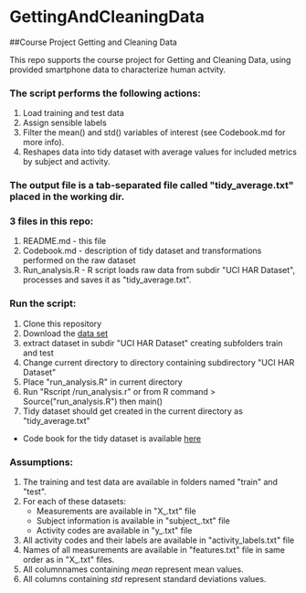 GettingAndCleaningData
======================

##Course Project Getting and Cleaning Data

This repo supports the course project for Getting and Cleaning Data, 
using provided smartphone data to characterize human actvity. 

### The script performs the following actions:
1. Load training and test data 
2. Assign sensible labels 
3. Filter the mean() and std() variables of interest (see Codebook.md for more info).
4. Reshapes data into tidy dataset with average values for included metrics by subject and activity.

### The output file is a tab-separated file called "tidy_average.txt" placed in the working dir.

### 3 files in this repo:
1.   README.md      - this file
2.   Codebook.md    - description of tidy dataset and transformations performed on the raw dataset
3.   Run_analysis.R - R script loads raw data from subdir "UCI HAR Dataset", processes and saves it as "tidy_average.txt".

### Run the script:
1. Clone this repository
2. Download the [data set](https://d396qusza40orc.cloudfront.net/getdata%2Fprojectfiles%2FUCI%20HAR%20Dataset.zip)
3. extract dataset in subdir "UCI HAR Dataset" creating subfolders train and test 
4. Change current directory to directory containing subdirectory "UCI HAR Dataset"
4. Place "run_analysis.R" in current directory
5. Run "Rscript <path to>/run_analysis.r" or from R command > Source("run_analysis.R") then main()
6. Tidy dataset should get created in the current directory as "tidy_average.txt"
- Code book for the tidy dataset is available [here](CodeBook.md)

### Assumptions:

1. The training and test data are available in folders named "train" and "test".
2. For each of these datasets:
    - Measurements are available in "X_<dataset>.txt" file
    - Subject information is available in "subject_<dataset>.txt" file
    - Activity codes are available in "y_<dataset>.txt" file
3. All activity codes and their labels are available in "activity_labels.txt" file 
4. Names of all measurements are available in "features.txt" file in same order as in "X_<dataset>.txt" files.
5. All columnnames containing *mean* represent mean values.
6. All columns containing *std* represent standard deviations values.
